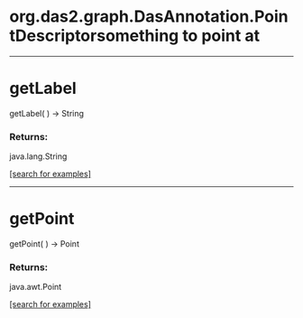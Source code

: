# org.das2.graph.DasAnnotation.PointDescriptorsomething to point at
***
<a name="getLabel"></a>
# getLabel
getLabel(  ) &rarr; String



### Returns:
java.lang.String


<a href="https://github.com/autoplot/dev/search?q=getLabel&unscoped_q=getLabel">[search for examples]</a>

***
<a name="getPoint"></a>
# getPoint
getPoint(  ) &rarr; Point



### Returns:
java.awt.Point


<a href="https://github.com/autoplot/dev/search?q=getPoint&unscoped_q=getPoint">[search for examples]</a>

